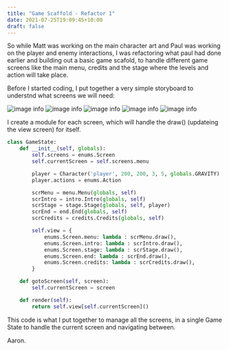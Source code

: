 ```yaml
---
title: "Game Scaffold - Refactor 1"
date: 2021-07-25T19:09:45+10:00
draft: false
---
```


So while Matt was working on the main character art and Paul was working on the player and enemy interactions, I was refactoring what paul had done earlier and building out a basic game scafold, to handle different game screens like the main menu, credits and the stage where the levels and action will take place.

Before I started coding, I put together a very simple storyboard to understnd what screens we will need:

![image info](https://pygamesummerjam.devsintheshed.com/images/01_main.PNG) 
![image info](https://pygamesummerjam.devsintheshed.com/images/02_intro.PNG) 
![image info](https://pygamesummerjam.devsintheshed.com/images/03_stage.PNG) 
![image info](https://pygamesummerjam.devsintheshed.com/images/04_end.PNG) 
![image info](https://pygamesummerjam.devsintheshed.com/images/05_credits.PNG) 


I create a module for each screen, which will handle the draw() (updateing the view screen) for itself. 


```python
class GameState:
    def __init__(self, globals):
        self.screens = enums.Screen
        self.currentScreen = self.screens.menu

        player = Character('player', 200, 200, 3, 5, globals.GRAVITY)
        player.actions = enums.Action

        scrMenu = menu.Menu(globals, self)
        scrIntro = intro.Intro(globals, self)
        scrStage = stage.Stage(globals, self, player)
        scrEnd = end.End(globals, self)
        scrCredits = credits.Credits(globals, self)

        self.view = {
            enums.Screen.menu: lambda : scrMenu.draw(),
            enums.Screen.intro: lambda : scrIntro.draw(),
            enums.Screen.stage: lambda : scrStage.draw(),
            enums.Screen.end: lambda : scrEnd.draw(),
            enums.Screen.credits: lambda : scrCredits.draw(),
        }

    def gotoScreen(self, screen):
        self.currentScreen = screen

    def render(self):
        return self.view[self.currentScreen]()

```
This code is what I put together to manage all the screens, in a single Game State to handle the current screen and navigating between.

Aaron.